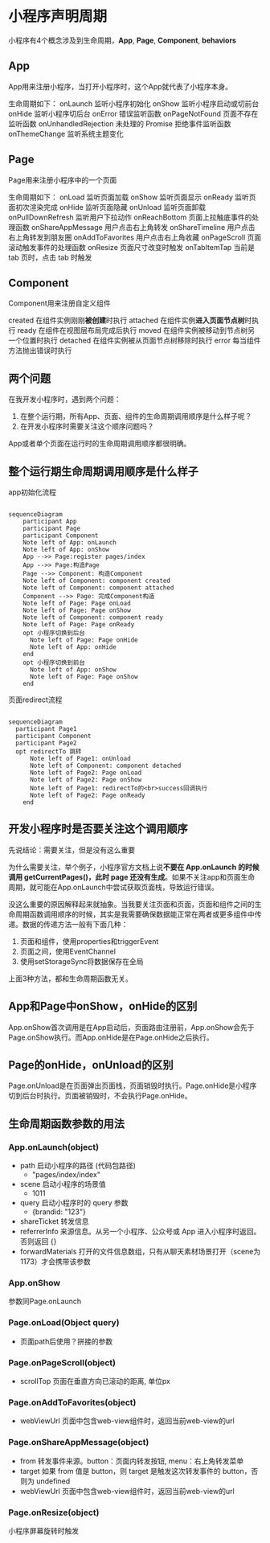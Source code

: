 # 小程序声明周期

小程序有4个概念涉及到生命周期，**App**, **Page**, **Component**, **behaviors**

## App
App用来注册小程序，当打开小程序时，这个App就代表了小程序本身。

生命周期如下：
onLaunch  监听小程序初始化
onShow    监听小程序启动或切前台
onHide    监听小程序切后台
onError   错误监听函数
onPageNotFound   页面不存在监听函数
onUnhandledRejection   未处理的 Promise 拒绝事件监听函数
onThemeChange   监听系统主题变化

## Page
Page用来注册小程序中的一个页面

生命周期如下：
onLoad   监听页面加载
onShow   监听页面显示
onReady   监听页面初次渲染完成
onHide   监听页面隐藏
onUnload   监听页面卸载
onPullDownRefresh   监听用户下拉动作
onReachBottom   页面上拉触底事件的处理函数
onShareAppMessage   用户点击右上角转发
onShareTimeline   用户点击右上角转发到朋友圈
onAddToFavorites   用户点击右上角收藏
onPageScroll   页面滚动触发事件的处理函数
onResize   页面尺寸改变时触发
onTabItemTap   当前是 tab 页时，点击 tab 时触发

## Component
Component用来注册自定义组件

created   在组件实例刚刚**被创建**时执行
attached   在组件实例**进入页面节点树**时执行
ready   在组件在视图层布局完成后执行
moved   在组件实例被移动到节点树另一个位置时执行
detached   在组件实例被从页面节点树移除时执行
error   每当组件方法抛出错误时执行

## 两个问题

在我开发小程序时，遇到两个问题：
1. 在整个运行期，所有App、页面、组件的生命周期调用顺序是什么样子呢？
2. 在开发小程序时需要关注这个顺序问题吗？

App或者单个页面在运行时的生命周期调用顺序都很明确。

## 整个运行期生命周期调用顺序是什么样子

app初始化流程
```mermaid

sequenceDiagram
    participant App
    participant Page
    participant Component
    Note left of App: onLaunch
    Note left of App: onShow
    App -->> Page:register pages/index
    App -->> Page:构造Page
    Page -->> Component: 构造Component
    Note left of Component: component created
    Note left of Component: component attached
    Component -->> Page: 完成Component构造
    Note left of Page: Page onLoad
    Note left of Page: Page onShow
    Note left of Component: component ready
    Note left of Page: Page onReady
    opt 小程序切换到后台
      Note left of Page: Page onHide
      Note left of App: onHide
    end
    opt 小程序切换到前台
      Note left of App: onShow
      Note left of Page: Page onShow
    end

```

页面redirect流程
```mermaid

sequenceDiagram
  participant Page1
  participant Component
  participant Page2
  opt redirectTo 跳转
      Note left of Page1: onUnload
      Note left of Component: component detached
      Note left of Page2: Page onLoad
      Note left of Page2: Page onShow
      Note left of Page1: redirectTo的<br>success回调执行
      Note left of Page2: Page onReady
    end

```

## 开发小程序时是否要关注这个调用顺序
先说结论：需要关注，但是没有这么重要

为什么需要关注，举个例子，小程序官方文档上说**不要在 App.onLaunch 的时候调用 getCurrentPages()，此时 page 还没有生成**。如果不关注app和页面生命周期，就可能在App.onLaunch中尝试获取页面栈，导致运行错误。

没这么重要的原因解释起来就抽象。当我要关注页面和页面，页面和组件之间的生命周期函数调用顺序的时候，其实是我需要确保数据能正常在两者或更多组件中传递。数据的传递方法一般有下面几种：

1. 页面和组件，使用properties和triggerEvent
2. 页面之间，使用EventChannel
3. 使用setStorageSync将数据保存在全局

上面3种方法，都和生命周期函数无关。


## App和Page中onShow，onHide的区别
App.onShow首次调用是在App启动后，页面路由注册前，App.onShow会先于Page.onShow执行。而App.onHide是在Page.onHide之后执行。

## Page的onHide，onUnload的区别
Page.onUnload是在页面弹出页面栈，页面销毁时执行。Page.onHide是小程序切到后台时执行。页面被销毁时，不会执行Page.onHide。

## 生命周期函数参数的用法
### App.onLaunch(object)
- path 启动小程序的路径 (代码包路径)
  - "pages/index/index"
- scene 启动小程序的场景值
  - 1011
- query 启动小程序时的 query 参数
  - {brandid: "123"}
- shareTicket 转发信息
- referrerInfo 来源信息。从另一个小程序、公众号或 App 进入小程序时返回。否则返回 {}
- forwardMaterials 打开的文件信息数组，只有从聊天素材场景打开（scene为1173）才会携带该参数

### App.onShow
参数同Page.onLaunch

### Page.onLoad(Object query)
- 页面path后使用？拼接的参数

### Page.onPageScroll(object)
- scrollTop 页面在垂直方向已滚动的距离, 单位px

### Page.onAddToFavorites(object)
- webViewUrl 页面中包含web-view组件时，返回当前web-view的url

### Page.onShareAppMessage(object)
- from 转发事件来源。button：页面内转发按钮, menu：右上角转发菜单
- target  如果 from 值是 button，则 target 是触发这次转发事件的 button，否则为 undefined
- webViewUrl 页面中包含web-view组件时，返回当前web-view的url

### Page.onResize(object)
小程序屏幕旋转时触发


